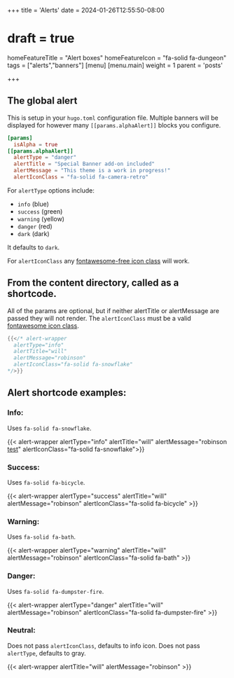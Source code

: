 +++
title = 'Alerts'
date = 2024-01-26T12:55:50-08:00
# draft = true
homeFeatureTitle = "Alert boxes"
homeFeatureIcon = "fa-solid fa-dungeon"
tags = ["alerts","banners"]
[menu]
 [menu.main]
  weight = 1
  parent = 'posts'

+++

## The global alert

This is setup in your `hugo.toml` configuration file. Multiple banners will be displayed for however many `[[params.alphaAlert]]` blocks you configure. 
```toml
[params]
  isAlpha = true
[[params.alphaAlert]]
  alertType = "danger"
  alertTitle = "Special Banner add-on included"
  alertMessage = "This theme is a work in progress!"
  alertIconClass = "fa-solid fa-camera-retro"
```

For `alertType` options include:
- `info` (blue)
- `success` (green)
- `warning` (yellow)
- `danger` (red)
- `dark` (dark)  

It defaults to `dark`.

For `alertIconClass` any [fontawesome-free icon class](https://fontawesome.com/search?o=r&m=free) will work.

## From the content directory, called as a shortcode.

All of the params are optional, but if neither alertTitle or alertMessage are passed they will not render. The `alertIconClass` must be a valid [fontawesome icon class](https://fontawesome.com/search?o=r&m=free).

```go
{{</* alert-wrapper 
  alertType="info" 
  alertTitle="will" 
  alertMessage="robinson" 
  alertIconClass="fa-solid fa-snowflake"
*/>}}
```

## Alert shortcode examples:
  
### Info: 

Uses `fa-solid fa-snowflake`.

{{< alert-wrapper alertType="info" alertTitle="will" alertMessage="robinson <a href='/posts/alerts'>test</a>" alertIconClass="fa-solid fa-snowflake">}}  

### Success: 

Uses `fa-solid fa-bicycle`.

{{< alert-wrapper alertType="success" alertTitle="will" alertMessage="robinson" alertIconClass="fa-solid fa-bicycle" >}}  

### Warning: 

Uses `fa-solid fa-bath`.

{{< alert-wrapper alertType="warning" alertTitle="will" alertMessage="robinson" alertIconClass="fa-solid fa-bath" >}}  

### Danger: 

Uses `fa-solid fa-dumpster-fire`.

{{< alert-wrapper alertType="danger" alertTitle="will" alertMessage="robinson"  alertIconClass="fa-solid fa-dumpster-fire" >}}

### Neutral: 

Does not pass `alertIconClass`, defaults to info icon.
Does not pass `alertType`, defaults to gray.

{{< alert-wrapper alertTitle="will" alertMessage="robinson" >}}

